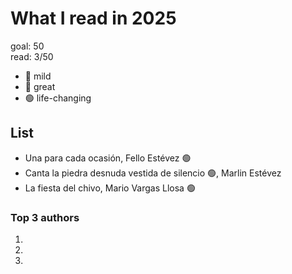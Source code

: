 # What I read in 2025

goal: 50 \
read: 3/50

- 🔴 mild
- 🔵 great
- 🟢 life-changing

## List

- Una para cada ocasión, Fello Estévez 🟢
- Canta la piedra desnuda vestida de silencio 🟢, Marlin Estévez
- La fiesta del chivo, Mario Vargas Llosa 🟢

### Top 3 authors

1.
2.
3.
